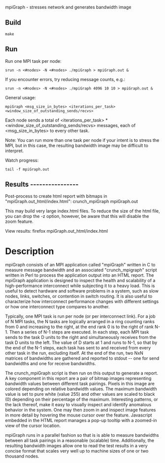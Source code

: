 mpiGraph - stresses network and generates bandwidth image

## Build 
    make

## Run
Run one MPI task per node:

    srun -n <#nodes> -N <#nodes> ./mpiGraph > mpiGraph.out &

If you encounter errors, try reducing message counts, e.g.:

    srun -n <#nodes> -N <#nodes> ./mpiGraph 4096 10 10 > mpiGraph.out &

General usage:

    mpiGraph <msg_size_in_bytes> <iterations_per_task> <window_size_of_outstanding_sends/recvs>

Each node sends a total of
<iterations_per_task> * <window_size_of_outstanding_sends/recvs>
messages, each of <msg_size_in_bytes> to every other task.

Note:  You can run more than one task per node if your intent is to
stress the MPI, but in this case, the resulting bandwidth image may
be difficult to interpret.

Watch progress:

    tail -f mpiGraph.out

## Results ----------------
Post-process to create html report with bitmaps in
"mpiGraph.out_html/index.html":
    crunch_mpiGraph mpiGraph.out

This may build very large index.html files.  To reduce the size of
the html file, you can drop the -z option, however, be aware that
this will disable the zoom feature.

View results:
    firefox mpiGraph.out_html/index.html

# Description

mpiGraph consists of an MPI application called "mpiGraph" written in C
to measure message bandwidth and an associated "crunch_mpigraph"
script written in Perl to process the application output into an HTML
report.  The mpiGraph application is designed to inspect the health
and scalability of a high-performance interconnect while subjecting it
to a heavy load.  This is useful to detect hardware and software
problems in a system, such as slow nodes, links, switches, or
contention in switch routing.  It is also useful to characterize how
interconnect performance changes with different settings or how one
interconnect type compares to another.

Typically, one MPI task is run per node (or per interconnect link).
For a job of N MPI tasks, the N tasks are logically arranged in a ring
counting ranks from 0 and increasing to the right, at the end rank 0
is to the right of rank N-1.  Then a series of N-1 steps are executed.
In each step, each MPI task sends to the task D units to the right and
simultaneously receives from the task D units to the left.  The value
of D starts at 1 and runs to N-1, so that by the end of the N-1 steps,
each task has sent to and received from every other task in the run,
excluding itself.  At the end of the run, two NxN matrices of
bandwidths are gathered and reported to stdout -- one for send
bandwidths and one for receive bandwidths.

The crunch_mpiGraph script is then run on this output to generate a
report.  A key component in this report are a pair of bitmap images
representing bandwidth values between different task pairings.
Pixels in this image are colored depending on relative bandwidth
values.  The maximum bandwidth value is set to pure white (value
255) and other values are scaled to black (0) depending on their
percentage of the maximum.  Interesting patterns, or the lack
thereof, make it easy to visually inspect and identify anomalous
behavior in the system.  One may then zoom in and inspect image
features in more detail by hovering the mouse cursor over the feature.
Javascript embedded in the HTML report manages a pop-up tooltip with a
zoomed-in view of the cursor location.

mpiGraph runs in a parallel fashion so that is is able to measure
bandwidths between all task pairings in a reasonable (scalable) time.
Additionally, the resulting bandwidth images allow one to read the
test results in a very concise format that scales very well up to
machine sizes of one or two thousand nodes.
